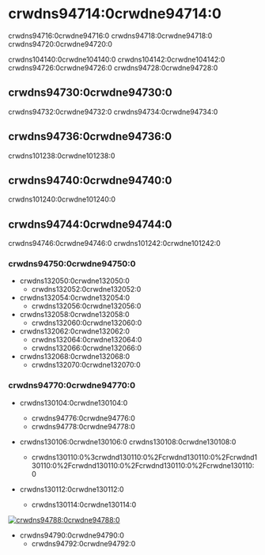 # crwdns94714:0crwdne94714:0

<p class="description">crwdns94716:0crwdne94716:0 crwdns94718:0crwdne94718:0 crwdns94720:0crwdne94720:0</p>

crwdns104140:0crwdne104140:0 crwdns104142:0crwdne104142:0 crwdns94726:0crwdne94726:0 crwdns94728:0crwdne94728:0

## crwdns94730:0crwdne94730:0

crwdns94732:0crwdne94732:0 crwdns94734:0crwdne94734:0

## crwdns94736:0crwdne94736:0

crwdns101238:0crwdne101238:0

## crwdns94740:0crwdne94740:0

crwdns101240:0crwdne101240:0

## crwdns94744:0crwdne94744:0

crwdns94746:0crwdne94746:0 crwdns101242:0crwdne101242:0

### crwdns94750:0crwdne94750:0

- crwdns132050:0crwdne132050:0 
  - crwdns132052:0crwdne132052:0
- crwdns132054:0crwdne132054:0 
  - crwdns132056:0crwdne132056:0
- crwdns132058:0crwdne132058:0 
  - crwdns132060:0crwdne132060:0
- crwdns132062:0crwdne132062:0 
  - crwdns132064:0crwdne132064:0
  - crwdns132066:0crwdne132066:0
- crwdns132068:0crwdne132068:0 
  - crwdns132070:0crwdne132070:0

### crwdns94770:0crwdne94770:0

- crwdns130104:0crwdne130104:0
  
  - crwdns94776:0crwdne94776:0
  - crwdns94778:0crwdne94778:0
- crwdns130106:0crwdne130106:0 crwdns130108:0crwdne130108:0
  
  - crwdns130110:0%3crwdnd130110:0%2Fcrwdnd130110:0%2Fcrwdnd130110:0%2Fcrwdnd130110:0%2Fcrwdnd130110:0%2Fcrwdne130110:0
- crwdns130112:0crwdne130112:0
  
  - crwdns130114:0crwdne130114:0

[![crwdns94788:0crwdne94788:0](crwdns94786:0crwdne94786:0)](crwdns107211:0crwdne107211:0)

- crwdns94790:0crwdne94790:0 
  - crwdns94792:0crwdne94792:0